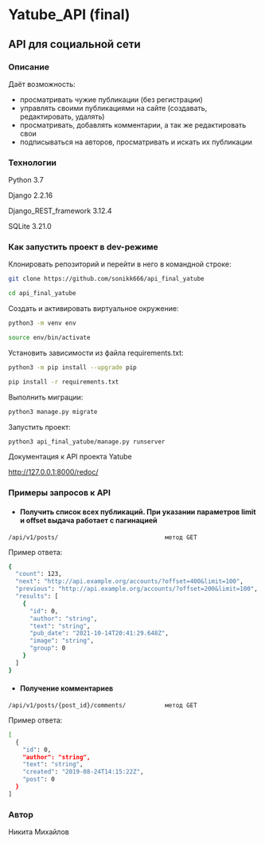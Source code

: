 # Yatube_API (final)

## API для социальной сети

### Описание

Даёт возможность:

- просматривать чужие публикации (без регистрации)
- управлять своими публикациями на сайте (создавать, редактировать, удалять)
- просматривать, добавлять комментарии, а так же редактировать свои
- подписываться на авторов, просматривать и искать их публикации

### Технологии

Python 3.7

Django 2.2.16

Django_REST_framework 3.12.4

SQLite 3.21.0

### Как запустить проект в dev-режиме

Клонировать репозиторий и перейти в него в командной строке:

```bash
git clone https://github.com/sonikk666/api_final_yatube

cd api_final_yatube
```

Cоздать и активировать виртуальное окружение:

```bash
python3 -m venv env

source env/bin/activate
```

Установить зависимости из файла requirements.txt:

```bash
python3 -m pip install --upgrade pip

pip install -r requirements.txt
```

Выполнить миграции:

```bash
python3 manage.py migrate
```

Запустить проект:

```bash
python3 api_final_yatube/manage.py runserver
```

Документация к API проекта Yatube

<http://127.0.0.1:8000/redoc/>

### Примеры запросов к API

- #### Получить список всех публикаций. При указании параметров limit и offset выдача работает с пагинацией

```text
/api/v1/posts/                              метод GET
```

Пример ответа:

```bash
{
  "count": 123,
  "next": "http://api.example.org/accounts/?offset=400&limit=100",
  "previous": "http://api.example.org/accounts/?offset=200&limit=100",
  "results": [
    {
      "id": 0,
      "author": "string",
      "text": "string",
      "pub_date": "2021-10-14T20:41:29.648Z",
      "image": "string",
      "group": 0
    }
  ]
}
```

- #### Получение комментариев

```text
/api/v1/posts/{post_id}/comments/           метод GET
```

Пример ответа:

```bash
[
  {
    "id": 0,
    "author": "string",
    "text": "string",
    "created": "2019-08-24T14:15:22Z",
    "post": 0
  }
]
```

### Автор

Никита Михайлов
